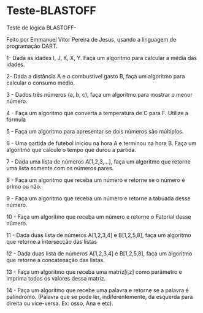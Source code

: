 # Teste-BLASTOFF

Teste de lógica BLASTOFF- 

Feito por Emmanuel Vitor Pereira de Jesus, usando a linguagem de programação DART.


1- Dada as idades I, J, K, X, Y. Faça um algoritmo para calcular a média das idades.

2- Dada a distância A e o combustível gasto B, faça um algoritmo para calcular o consumo
médio.

3 - Dados três números (a, b, c), faça um algoritmo para mostrar o menor número.

4 - Faça um algoritmo que converta a temperatura de C para F. Utilize a fórmula

5 - Faça um algoritmo para apresentar se dois números são múltiplos.

6 - Uma partida de futebol iniciou na hora A e terminou na hora B. Faça um algoritmo que
calcule o tempo que durou a partida.

7 - Dada uma lista de números A[1,2,3,...], faça um algoritmo que retorne uma lista somente
com os números pares.

8 - Faça um algoritmo que receba um número e retorne se o número é primo ou não.

9 - Faça um algoritmo que receba um número e retorne a tabuada desse número.

10 - Faça um algoritmo que receba um número e retorne o Fatorial desse número.

11 - Dada duas lista de números A[1,2,3,4] e B[1,2,5,8], faça um algoritmo que retorne a
intersecção das listas

12 - Dada duas lista de números A[1,2,3,4] e B[1,2,5,8], faça um algoritmo que retorne a
concatenação das listas.

13 - Faça um algoritmo que receba uma matriz[i,z] como parâmetro e imprima todos os
valores dessa matriz.

14 - Faça um algoritmo que recebe uma palavra e retorne se a palavra é palíndromo.
(Palavra que se pode ler, indiferentemente, da esquerda para direita ou vice-versa. Ex: osso,
Ana e etc).
